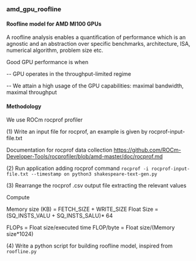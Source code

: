 ### amd_gpu_roofline

#### Roofline model for AMD MI100 GPUs

A roofline analysis enables a quantification of performance which is an agnostic and an abstraction over specific benchmarks, architecture, ISA, numerical algorithm, problem size etc. 

Good GPU performance is when

-- GPU operates in the throughput-limited regime

-- We attain a high usage of the GPU capabilities: maximal bandwidth, maximal throughput

#### Methodology

We use ROCm rocprof profiler

(1) Write an input file for rocprof, an example is given by rocprof-input-file.txt

Documentation for rocprof data collection https://github.com/ROCm-Developer-Tools/rocprofiler/blob/amd-master/doc/rocprof.md

(2) Run application adding rocprof command `rocprof -i rocprof-input-file.txt --timestamp on python3 shakespeare-text-gen.py`

(3) Rearrange the rocprof .csv output file extracting the relevant values 

Compute 

Memory size (KB) = FETCH_SIZE + WRITE_SIZE
Float Size = (SQ_INSTS_VALU + SQ_INSTS_SALU)* 64

FLOPs = Float size/executed time
FLOP/byte = Float size/(Memory size*1024)

(4) Write a python script for building roofline model, inspired from `roofline.py`

